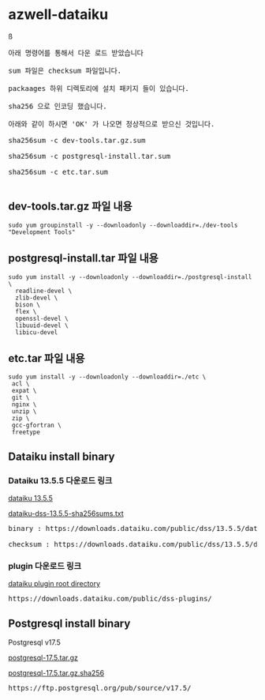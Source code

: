# azwell-dataiku


ß
<pre>
아래 명령어를 통해서 다운 로드 받았습니다

sum 파일은 checksum 파일입니다.
  
packaages 하위 디렉토리에 설치 패키지 들이 있습니다.

sha256 으로 인코딩 했습니다.
 
아래와 같이 하시면 'OK' 가 나오면 정상적으로 받으신 것입니다.

sha256sum -c dev-tools.tar.gz.sum

sha256sum -c postgresql-install.tar.sum

sha256sum -c etc.tar.sum

</pre>

## dev-tools.tar.gz 파일 내용

```
sudo yum groupinstall -y --downloadonly --downloaddir=./dev-tools  "Development Tools"
```

## postgresql-install.tar 파일 내용

```
sudo yum install -y --downloadonly --downloaddir=./postgresql-install \
  readline-devel \
  zlib-devel \
  bison \
  flex \
  openssl-devel \
  libuuid-devel \
  libicu-devel
```

## etc.tar 파일 내용

```
sudo yum install -y --downloadonly --downloaddir=./etc \
 acl \
 expat \
 git \
 nginx \
 unzip \
 zip \
 gcc-gfortran \
 freetype
 ```

## Dataiku install binary

### Dataiku 13.5.5 다운로드 링크

<a href="https://downloads.dataiku.com/public/dss/13.5.5/dataiku-dss-13.5.5.tar.gz"> dataiku 13.5.5</a>

<a href="https://downloads.dataiku.com/public/dss/13.5.5/dataiku-dss-13.5.5-sha256sums.txt">dataiku-dss-13.5.5-sha256sums.txt</a>
<pre>
binary : https://downloads.dataiku.com/public/dss/13.5.5/dataiku-dss-13.5.5.tar.gz

checksum : https://downloads.dataiku.com/public/dss/13.5.5/dataiku-dss-13.5.5-sha256sums.txt
</pre>

### plugin 다운로드 링크
<a href="https://downloads.dataiku.com/public/dss-plugins/"> dataiku plugin root directory </a>

<pre>
https://downloads.dataiku.com/public/dss-plugins/
</pre>


## Postgresql install binary

Postgresql v17.5

<a href="https://ftp.postgresql.org/pub/source/v17.5/postgresql-17.5.tar.gz"> postgresql-17.5.tar.gz </a>

<a href="https://ftp.postgresql.org/pub/source/v17.5/postgresql-17.5.tar.gz.sha256">postgresql-17.5.tar.gz.sha256 </a>

<pre>
https://ftp.postgresql.org/pub/source/v17.5/
</pre>



